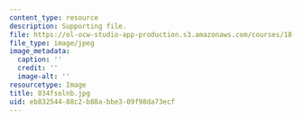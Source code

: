 ```yaml
---
content_type: resource
description: Supporting file.
file: https://ol-ocw-studio-app-production.s3.amazonaws.com/courses/18-034-honors-differential-equations-spring-2004/eb83254488c2b88abbe309f98da73ecf_034fsolnb.jpg
file_type: image/jpeg
image_metadata:
  caption: ''
  credit: ''
  image-alt: ''
resourcetype: Image
title: 034fsolnb.jpg
uid: eb832544-88c2-b88a-bbe3-09f98da73ecf
---
```

